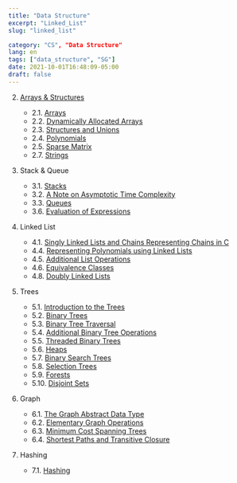 ```yaml
---
title: "Data Structure"
excerpt: "Linked_List"
slug: "linked_list"

category: "CS", "Data Structure"
lang: en
tags: ["data_structure", "SG"]
date: 2021-10-01T16:48:09-05:00
draft: false
---
```


2. [Arrays & Structures](https://underthelights.github.io/tech/ds/2.arrays--structures/)

   - 2.1. [Arrays](https://underthelights.github.io/tech/ds/2.arrays--structures/2.1.-arrays-/)
   - 2.2. [Dynamically Allocated Arrays](https://underthelights.github.io/tech/ds/2.arrays--structures/2.2.-dynamically-allocated-arrays-/)
   - 2.3. [Structures and Unions](https://underthelights.github.io/tech/ds/2.arrays--structures/2.3.-structures-and-unions-/)
   - 2.4. [Polynomials](https://underthelights.github.io/tech/ds/2.arrays--structures/2.4.-polynomials-/)
   - 2.5. [Sparse Matrix](https://underthelights.github.io/tech/ds/2.arrays--structures/2.5.-sparse-matrix-/)
   - 2.7. [Strings](https://underthelights.github.io/tech/ds/2.arrays--structures/2.7.-strings/)

3. Stack & Queue

   - 3.1. [Stacks](https://underthelights.github.io/tech/ds/3.stack--queue/3.1.-stacks/)
   - 3.2. [A Note on Asymptotic Time Complexity](https://underthelights.github.io/tech/ds/3.stack--queue/3.2.-a-note-on-asymptotic-time-complexity/)
   - 3.3. [Queues](https://underthelights.github.io/tech/ds/3.stack--queue/3.3.-queues/)
   - 3.6. [Evaluation of Expressions](https://underthelights.github.io/tech/ds/3.stack--queue/3.6.-evaluation-of-expressions/)

4. Linked List

   - 4.1. [Singly Linked Lists and Chains Representing Chains in C](https://underthelights.github.io/tech/ds/4.linked-list/4.1.-singly-linked-lists-and-chains-representing-chains-in-c/)
   - 4.4. [Representing Polynomials using Linked Lists](https://underthelights.github.io/tech/ds/4.linked-list/4.4.-representing-polynomials-using-linked-lists/)
   - 4.5. [Additional List Operations](https://underthelights.github.io/tech/ds/4.linked-list/4.5.-additional-list-operations/)
   - 4.6. [Equivalence Classes](https://underthelights.github.io/tech/ds/4.linked-list/4.6.-equivalence-classes-/)
   - 4.8. [Doubly Linked Lists](https://underthelights.github.io/tech/ds/4.linked-list/4.8.-doubly-linked-lists-/)

5. Trees

   - 5.1. [Introduction to the Trees](https://underthelights.github.io/tech/ds/5.trees/5.1.-introduction-to-the-trees/)
   - 5.2. [Binary Trees](https://underthelights.github.io/tech/ds/5.trees/5.2.-binary-trees/)
   - 5.3. [Binary Tree Traversal](https://underthelights.github.io/tech/ds/5.trees/5.3.-binary-tree-traversal/)
   - 5.4. [Additional Binary Tree Operations](https://underthelights.github.io/tech/ds/5.trees/5.4.-additional-binary-tree-operations/)
   - 5.5. [Threaded Binary Trees](https://underthelights.github.io/tech/ds/5.trees/5.5.-threaded-binary-trees/)
   - 5.6. [Heaps](https://underthelights.github.io/tech/ds/5.trees/5.6.-heaps/)
   - 5.7. [Binary Search Trees]()
   - 5.8. [Selection Trees](https://underthelights.github.io/tech/ds/5.trees/5.8.-selection-trees/)
   - 5.9. [Forests](https://underthelights.github.io/tech/ds/5.trees/5.9.-forests/)
   - 5.10. [Disjoint Sets](https://underthelights.github.io/tech/ds/5.trees/5.10.-disjoint-sets/)

6. Graph

   - 6.1. [The Graph Abstract Data Type](https://underthelights.github.io/tech/ds/6.graph/6.1.-the-graph-abstract-data-type/)
   - 6.2. [Elementary Graph Operations](https://underthelights.github.io/tech/ds/6.graph/6.2.-elementary-graph-operations/)
   - 6.3. [Minimum Cost Spanning Trees](https://underthelights.github.io/tech/ds/6.graph/6.3.-minimum-cost-spanning-trees/)
   - 6.4. [Shortest Paths and Transitive Closure](https://underthelights.github.io/tech/ds/6.graph/6.4.-shortest-paths-and-transitive-closure/)

7. Hashing

   - 7.1. [Hashing](https://underthelights.github.io/tech/ds/8.hashing/8.1.-hashing/)

     

